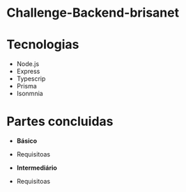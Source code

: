 # Challenge-Backend-brisanet


# Tecnologias
- Node.js
- Express
- Typescrip
- Prisma
- Isonmnia

# Partes concluidas

*  __Básico__
- Requisitoas

* __Intermediário__
- Requisitoas
